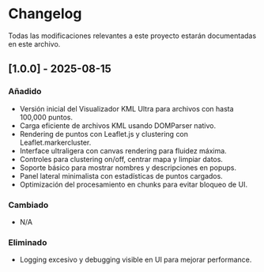 # Changelog

Todas las modificaciones relevantes a este proyecto estarán documentadas en este archivo.

## [1.0.0] - 2025-08-15
### Añadido
- Versión inicial del Visualizador KML Ultra para archivos con hasta 100,000 puntos.
- Carga eficiente de archivos KML usando DOMParser nativo.
- Rendering de puntos con Leaflet.js y clustering con Leaflet.markercluster.
- Interface ultraligera con canvas rendering para fluidez máxima.
- Controles para clustering on/off, centrar mapa y limpiar datos.
- Soporte básico para mostrar nombres y descripciones en popups.
- Panel lateral minimalista con estadísticas de puntos cargados.
- Optimización del procesamiento en chunks para evitar bloqueo de UI.

### Cambiado
- N/A

### Eliminado
- Logging excesivo y debugging visible en UI para mejorar performance.
